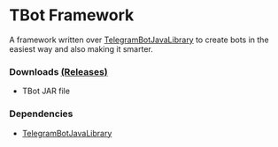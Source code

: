 # TBot Framework
A framework written over [TelegramBotJavaLibrary](https://github.com/shiblymeeran/TelegramBotJavaLibrary) to create bots in the easiest way and also making it smarter.

### Downloads [(Releases)](https://github.com/shiblymeeran/TBot/releases) ###
* TBot JAR file

### Dependencies ###
* [TelegramBotJavaLibrary](https://github.com/shiblymeeran/TelegramBotJavaLibrary)
